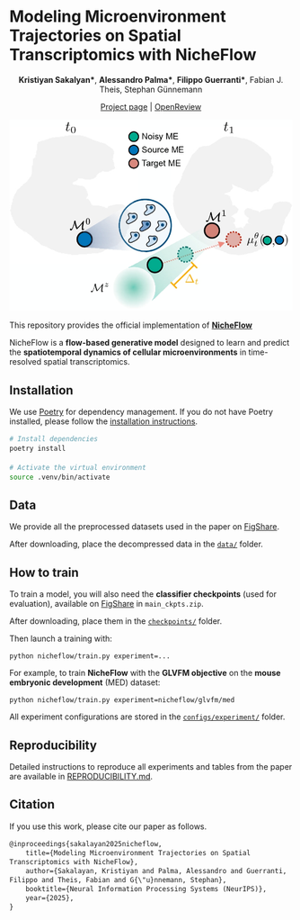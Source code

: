 # Modeling Microenvironment Trajectories on Spatial Transcriptomics with NicheFlow
<p align="center">
  <b>Kristiyan Sakalyan*</b>, <b>Alessandro Palma*</b>, <b>Filippo Guerranti*</b>, Fabian J. Theis, Stephan Günnemann
</p>
<p align="center">
    <a href="https://www.cs.cit.tum.de/daml/nicheflow/">Project page</a> | 
    <a href="https://openreview.net/forum?id=5ofJyjgrth">OpenReview </a>
    <!-- <a href="#">arXiv </a> -->

</p>
<p align="center"><img src="figures/nicheflow.jpg"></p>

This repository provides the official implementation of **[NicheFlow](https://www.cs.cit.tum.de/daml/nicheflow)**

NicheFlow is a **flow-based generative model** designed to learn and predict the **spatiotemporal dynamics of cellular microenvironments** in time-resolved spatial transcriptomics.  

## Installation

We use [Poetry](https://python-poetry.org/) for dependency management. If you do not have Poetry installed, please follow the [installation instructions](https://python-poetry.org/docs/).

```bash
# Install dependencies
poetry install

# Activate the virtual environment
source .venv/bin/activate
```

## Data
We provide all the preprocessed datasets used in the paper on [FigShare](https://figshare.com/articles/software/NicheFlow_-_Data_Checkpoints_and_Results/30426610). 

After downloading, place the decompressed data in the [`data/`](data) folder.

## How to train
To train a model, you will also need the **classifier checkpoints** (used for evaluation), available on [FigShare](https://figshare.com/articles/software/NicheFlow_-_Data_Checkpoints_and_Results/30426610) in `main_ckpts.zip`.

After downloading, place them in the [`checkpoints/`](ckpts) folder.

Then launch a training with:
```
python nicheflow/train.py experiment=...
```

For example, to train **NicheFlow** with the **GLVFM objective** on the **mouse embryonic development** (MED) dataset:
```
python nicheflow/train.py experiment=nicheflow/glvfm/med
```

All experiment configurations are stored in the [`configs/experiment/`](configs/experiment/) folder.

## Reproducibility

Detailed instructions to reproduce all experiments and tables from the paper are available in [REPRODUCIBILITY.md](REPRODUCIBILITY.md).


## Citation
If you use this work, please cite our paper as follows.
```
@inproceedings{sakalayan2025nicheflow,
    title={Modeling Microenvironment Trajectories on Spatial Transcriptomics with NicheFlow},
    author={Sakalayan, Kristiyan and Palma, Alessandro and Guerranti, Filippo and Theis, Fabian and G{\"u}nnemann, Stephan},
    booktitle={Neural Information Processing Systems (NeurIPS)},
    year={2025},
}
```